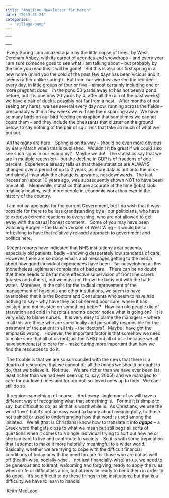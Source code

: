 ```yaml
---
title: "Anglican Newsletter for March"
date: "2013-03-21"
categories: 
  - "village-pump"
---
```


<table width="100%" cellspacing="0" cellpadding="0"><tbody><tr><td><div><div></div>&nbsp;<div></div></div></td></tr></tbody></table>

 Every Spring I am amazed again by the little copse of trees, by West Dereham Abbey, with its carpet of aconites and snowdrops – and every year I am sure someone goes to see what I am talking about – but probably by the time you read this it will be gone!   But this is also our first spring in a new home (mind you the cold of the past few days has been vicious and it seems rather unlike spring!)   But from our windows we see the red deer every day, in little groups of four or five – almost certainly including one or more pregnant does.   In the pond 50 yards away (it has not been a pond before, but it is one now 20 yards by 4, after all the rain of the past weeks) we have a pair of ducks, possibly not far from a nest.   After months of not seeing any hares, we see several every day now, running across the fields – presumably within a few weeks we will see them sparring away.  We have so many birds on our bird feeding contraption that sometimes we cannot count them – and they include the pheasants that cluster on the ground below, to say nothing of the pair of squirrels that take so much of what we put out.

 All the signs are here.   Spring is on its way – should be even more obvious by early March when this is published.  Wouldn’t it be great if we could also see such signs in our economy?   Maybe we do!   The statistics say that we are in multiple recession – but the decline in GDP is of fractions of one percent.  Experience already tells us that these statistics are ALWAYS changed over a period of up to 2 years, as more data is put onto the mix – and almost invariably the change is upwards, not downwards.  The last ‘recession’, about 10 years ago, was subsequently shown NOT to have been one at all.   Meanwhile, statistics that are accurate at the time (jobs) look relatively healthy, with more people in economic work than ever in the history of the country.

 I am not an apologist for the current Government, but I do wish that it was possible for there to be less grandstanding by all our politicians, who have to express extreme reactions to everything, who are not allowed to get away with the casual honest comment.   Some of you may have been watching Borgen – the Danish version of West Wing – it would be so refreshing to have that relatively relaxed approach to government and politics here.

 Recent reports have indicated that NHS institutions treat patients, especially old patients, badly – showing desperately low standards of care.   However, there are so many emails and messages getting to the media about how good individual experiences have been – far outweighing all the (nonetheless legitimate) complaints of bad care.   There can be no doubt that there needs to be far more effective supervision of front line carers (nurses and others), but we must not throw the baby out with the bath water.  Moreover, in the calls for the radical improvement of the management of hospitals and other institutions, we seem to have overlooked that it is the Doctors and Consultants who seem to have had nothing to say – why have they not observed poor care, where it has existed, and not insisted on something better?   How can old people die of starvation and cold in hospitals and no doctor notice what is going on?   It is very easy to blame nurses.   It is very easy to blame the managers – where in all this are those who are specifically and personally responsible for the treatment of the patient in all this – the doctors?   Maybe I have got the emphasis wrong.   However, the important factor is that somehow we need to make sure that all of us (not just the NHS) but all of us – because we all have someone(s) to care for – make caring more important than how we find the resources to do it.

 The trouble is that we are so surrounded with the news that there is a dearth of resources, that we cannot do all the things we should or ought to do, that we believe it.  Not true.   We are richer than we have ever been (at least richer than we had ever been up to, say, 2005!) and we managed to care for our loved ones and for our not-so-loved ones up to then.  We can still do so.

 It requires something, of course.   And every single one of us will have a different way of recognising what that something is.   For me it is simple to say, but difficult to do, as all that is worthwhile is.  As Christians, we use the word ‘love’, but it’s not an easy word to bandy about meaningfully, to those not trained or used to understanding how that word is used among the initiated.   We all (that is Christians) know how to translate it into **_agape_** – a Greek word that gets close to what we mean but still begs all sorts of questions when it comes to a single individual trying to sort out how he or she is meant to live and contribute to society.   So it is with some trepidation that I attempt to make it more helpfully meaningful to a wider world.   Basically, whether we are trying to cope with the difficult financial conditions of today or with the need to care for those who are not as well off (health-wise, socially-wise . . not just financially-wise) as us, we need to be generous and tolerant, welcoming and forgiving, ready to apply the rules when strife or difficulties arise, but otherwise ready to bend them in order to do good.   It’s so difficult to do these things in big institutions, but that is a difficulty we have to learn to handle!

 Keith MacLeod
